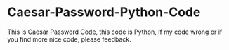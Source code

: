 # Caesar-Password-Python-Code
This is Caesar Password Code, this code is Python, If my code wrong or if you find more nice code, please feedback.
